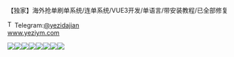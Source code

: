 【独家】海外抢单刷单系统/连单系统/VUE3开发/单语言/带安装教程/已全部修复<p dir="auto"><a target="_blank" rel="noopener noreferrer nofollow" href="https://camo.githubusercontent.com/d614d90677fbc2e34c7c62ebc68c82379d87a57c4beaf05af65fec7ba6b72e36/68747470733a2f2f63646e2d69636f6e732d706e672e666c617469636f6e2e636f6d2f3531322f323131312f323131313634362e706e67"><img src="https://camo.githubusercontent.com/d614d90677fbc2e34c7c62ebc68c82379d87a57c4beaf05af65fec7ba6b72e36/68747470733a2f2f63646e2d69636f6e732d706e672e666c617469636f6e2e636f6d2f3531322f323131312f323131313634362e706e67" alt="Telegram Icon" style="width: 16px; max-width: 100%;" data-canonical-src="https://cdn-icons-png.flaticon.com/512/2111/2111646.png"></a>Telegram:<a href="https://t.me/yezidajian" rel="nofollow">@yezidajian</a><br><a href="https://www.yeziym.com/">www.yeziym.com</a></p><img src="https://github.com/yeziym/【dujia】haiwai_zm/blob/main/eHNPv.png"><img src="https://github.com/yeziym/【dujia】haiwai_zm/blob/main/h5zJ0.png"><img src="https://github.com/yeziym/【dujia】haiwai_zm/blob/main/3MUY1.png"><img src="https://github.com/yeziym/【dujia】haiwai_zm/blob/main/NubOV.png"><img src="https://github.com/yeziym/【dujia】haiwai_zm/blob/main/rLjsa.png"><img src="https://github.com/yeziym/【dujia】haiwai_zm/blob/main/ACeGs.png"><img src="https://github.com/yeziym/【dujia】haiwai_zm/blob/main/94FgY.png"><img src="https://github.com/yeziym/【dujia】haiwai_zm/blob/main/HUWUF.png">